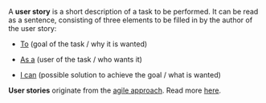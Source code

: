 A <b>user story</b> is a short description of a task to be performed.
It can be read as a sentence, consisting of three elements to be filled in by the author of the user story:

* <u>To</u> (goal of the task / why it is wanted)

* <u>As a</u> (user of the task / who wants it)

* <u>I can</u> (possible solution to achieve the goal / what is wanted)

<b>User stories</b> originate from the [agile approach](). Read more  [here](https://github.com/newatoms/guides/tree/ready/board-guide#user-story).

